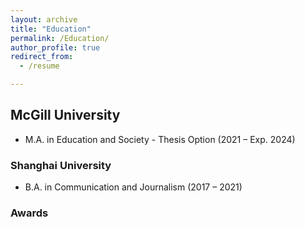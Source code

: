 ```yaml
---
layout: archive
title: "Education"
permalink: /Education/
author_profile: true
redirect_from:
  - /resume

---
```


## McGill University

- M.A. in Education and Society - Thesis Option (2021 – Exp. 2024)

### Shanghai University

- B.A. in Communication and Journalism (2017 – 2021)

### Awards

